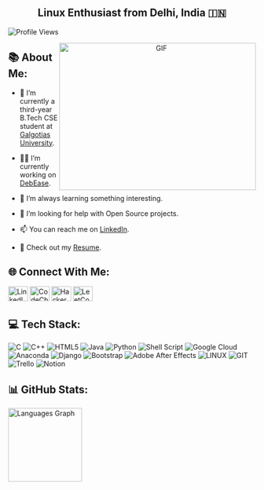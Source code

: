 <h2 align="center">Linux Enthusiast from Delhi, India 🇮🇳</h2>

<p align="left">
  <img src="https://komarev.com/ghpvc/?username=vivekkdagar&label=Profile%20views&color=0e75b6&style=flat" alt="Profile Views" />
</p>

<p align="center">
  <img align="right" height="300" width="400" alt="GIF" src="https://github.com/vivekkdagar/vivekkdagar/blob/main/luffy%20(1).gif">
</p>

## 📚 About Me:

- 🔭 I’m currently a third-year B.Tech CSE student at [Galgotias University](https://www.galgotiasuniversity.edu.in/).

- 👨‍💻 I’m currently working on [DebEase](https://github.com/vivekkdagar/DebEase).

- 🌱 I’m always learning something interesting.

- 🤝 I’m looking for help with Open Source projects.

- 📫 You can reach me on [LinkedIn](https://www.linkedin.com/in/vivekkdagar/).

- 📄 Check out my [Resume](https://github.com/vivekkdagar/vivekkdagar/blob/main/Vivek%20Dagar%20-%20Resume.pdf).

## 🌐 Connect With Me:
<p align="left">
  <a href="https://linkedin.com/in/vivekkdagar" target="blank"><img src="https://raw.githubusercontent.com/rahuldkjain/github-profile-readme-generator/master/src/images/icons/Social/linked-in-alt.svg" alt="LinkedIn" height="30" width="40" /></a>
  <a href="https://www.codechef.com/users/vivekkdagar" target="blank"><img src="https://cdn.jsdelivr.net/npm/simple-icons@3.1.0/icons/codechef.svg" alt="CodeChef" height="30" width="40" /></a>
  <a href="https://www.hackerrank.com/vivekdagar2017" target="blank"><img src="https://raw.githubusercontent.com/rahuldkjain/github-profile-readme-generator/master/src/images/icons/Social/hackerrank.svg" alt="HackerRank" height="30" width="40" /></a>
  <a href="https://www.leetcode.com/vivekdagar" target="blank"><img src="https://raw.githubusercontent.com/rahuldkjain/github-profile-readme-generator/master/src/images/icons/Social/leet-code.svg" alt="LeetCode" height="30" width="40" /></a>
</p>

## 💻 Tech Stack:
![C](https://img.shields.io/badge/c-%2300599C.svg?style=for-the-badge&logo=c&logoColor=white)
![C++](https://img.shields.io/badge/c++-%2300599C.svg?style=for-the-badge&logo=c%2B%2B&logoColor=white)
![HTML5](https://img.shields.io/badge/html5-%23E34F26.svg?style=for-the-badge&logo=html5&logoColor=white)
![Java](https://img.shields.io/badge/java-%23ED8B00.svg?style=for-the-badge&logo=java&logoColor=white)
![Python](https://img.shields.io/badge/python-3670A0?style=for-the-badge&logo=python&logoColor=ffdd54)
![Shell Script](https://img.shields.io/badge/shell_script-%23121011.svg?style=for-the-badge&logo=gnu-bash&logoColor=white)
![Google Cloud](https://img.shields.io/badge/Google%20Cloud-%234285F4.svg?style=for-the-badge&logo=google-cloud&logoColor=white)
![Anaconda](https://img.shields.io/badge/Anaconda-%2344A833.svg?style=for-the-badge&logo=anaconda&logoColor=white)
![Django](https://img.shields.io/badge/django-%23092E20.svg?style=for-the-badge&logo=django&logoColor=white)
![Bootstrap](https://img.shields.io/badge/bootstrap-%23563D7C.svg?style=for-the-badge&logo=bootstrap&logoColor=white)
![Adobe After Effects](https://img.shields.io/badge/Adobe%20After%20Effects-9999FF.svg?style=for-the-badge&logo=Adobe%20After%20Effects&logoColor=white)
![LINUX](https://img.shields.io/badge/Linux-FCC624?style=for-the-badge&logo=linux&logoColor=black)
![GIT](https://img.shields.io/badge/Git-fc6d26?style=for-the-badge&logo=git&logoColor=white)
![Trello](https://img.shields.io/badge/Trello-%23026AA7.svg?style=for-the-badge&logo=Trello&logoColor=white)
![Notion](https://img.shields.io/badge/Notion-%23000000.svg?style=for-the-badge&logo=notion&logoColor=white)

## 📊 GitHub Stats:
<div align="left">
  <img src="https://github-readme-stats.vercel.app/api/top-langs?username=vivekkdagar&locale=en&hide_title=false&layout=compact&card_width=320&langs_count=5&theme=dark&hide_border=true" height="150" alt="Languages Graph" />
</div>

